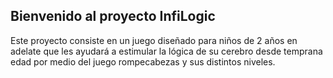 ## Bienvenido al proyecto InfiLogic

Este proyecto consiste en un juego diseñado para niños de 2 años en adelate que les ayudará 
a estimular la lógica de su cerebro desde temprana edad por medio del juego rompecabezas y 
sus distintos niveles.



